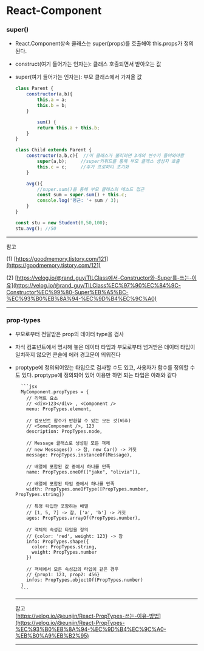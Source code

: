 # React-Component

### super()
    
  - React.Component상속 클래스는 super(props)를 호출해야 this.props가 정의된다.
    
  - construct(여기 들어가는 인자는): 클래스 호출되면서 받아오는 값
    
  - super(여기 들어가는 인자는): 부모 클래스에서 가져올 값
    
    ```jsx
    class Parent {
        constructor(a,b){
            this.a = a;
            this.b = b;
        }
    
    		sum() {
            return this.a + this.b;
        }
    }
    
    class Child extends Parent {
        constructor(a,b,c){  //이 클래스가 불리려면 3개의 변수가 들어와야함
            super(a,b);     //super키워드를 통해 부모 클래스 생성자 호출
            this.c = c;     //추가 프로퍼티 초기화
        }
    
        avg(){
        	//super.sum()을 통해 부모 클래스의 메소드 접근
            const sum = super.sum() + this.c;
            console.log('평균: '+ sum / 3);
        }
    }
    
    const stu = new Student(0,50,100);
    stu.avg(); //50
    ```
    
 ---
    
  참고
    
  (1) [https://goodmemory.tistory.com/121](https://goodmemory.tistory.com/121)
    
  (2) [https://velog.io/@rand_guy/TILClass에서-Constructor와-Super를-쓰는-이유](https://velog.io/@rand_guy/TILClass%EC%97%90%EC%84%9C-Constructor%EC%99%80-Super%EB%A5%BC-%EC%93%B0%EB%8A%94-%EC%9D%B4%EC%9C%A0)
    
 ---
    
### prop-types
    
- 부모로부터 전달받은 prop의 데이터 type을 검사
- 자식 컴포넌트에서 명시해 놓은 데이터 타입과 부모로부터 넘겨받은 데이터 타입이 일치하지 않으면 콘솔에 에러 경고문이 띄워진다
- proptype에 정의되어있는 타입으로 검사할 수도 있고, 사용자가 함수를 정의할 수도 있다. proptype에 정의되어 있어 이용만 하면 되는 타입은 아래와 같다
        
        ```jsx
        MyComponent.propTypes = {
          // 리액트 요소
          // <div>123</div> , <Component />
          menu: PropTypes.element,
        
          // 컴포넌트 함수가 반환할 수 있는 모든 것(비추)
          // <SomeComponent />, 123
          description: PropTypes.node,
        
          // Message 클래스로 생성된 모든 객체
          // new Messages() -> 참, new Car() -> 거짓
          message: PropTypes.instanceOf(Message),
        
          // 배열에 포함된 값 중에서 하나를 만족
          name: PropTypes.oneOf(["jake", "olivia"]),
        
          // 배열에 포함된 타입 중에서 하나를 만족
          width: PropTypes.oneOfType([PropTypes.number, PropTypes.string])
        
          // 특정 타입만 포함하는 배열
          // [1, 5, 7] -> 참, ['a', 'b'] -> 거짓
          ages: PropTypes.arrayOf(PropTypes.number),
        
          // 객체의 속성값 타입을 정의
          // {color: 'red', weight: 123} -> 참
          info: PropTypes.shape({
            color: PropTypes.string,
            weight: PropTypes.number
          })
        
          // 객체에서 모든 속성값의 타입이 같은 경우
          // {prop1: 123, prop2: 456}
          infos: PropTypes.objectOf(PropTypes.number)
        }
        ```
    ---
    
    참고   
    [https://velog.io/@eunjin/React-PropTypes-쓰는-이유-방법](https://velog.io/@eunjin/React-PropTypes-%EC%93%B0%EB%8A%94-%EC%9D%B4%EC%9C%A0-%EB%B0%A9%EB%B2%95)

    ---
